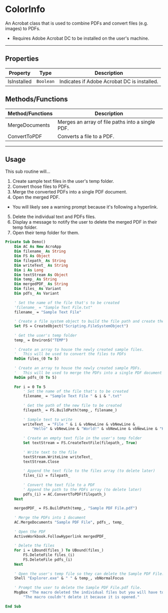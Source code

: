 # ColorInfo

An Acrobat class that is used to combine PDFs and convert files (e.g. images) to PDFs.

- Requires Adobe Acrobat DC to be installed on the user's machine.

---

## Properties

| Property    | Type      | Description                                 |
|-------------|-----------|---------------------------------------------|
| IsInstalled | `Boolean` | Indicates if Adobe Acrobat DC is installed. |

## Methods/Functions

| Method/Functions | Description                                      |
|------------------|--------------------------------------------------|
| MergeDocuments   | Merges an array of file paths into a single PDF. |
| ConvertToPDF     | Converts a file to a PDF.                        |

---

## Usage

This sub routine will...
1. Create sample text files in the user's temp folder.
2. Convert those files to PDFs.
3. Merge the converted PDFs into a single PDF document.
4. Open the merged PDF.
- You will likely see a warning prompt because it's following a hyperlink.
5. Delete the individual text and PDFs files.
6. Display a message to notify the user to delete the merged PDF in their temp folder.
7. Open their temp folder for them.

```vb
Private Sub Demo()
    Dim AC As New AcroApp
    Dim filename_ As String
    Dim FS As Object
    Dim filepath_ As String
    Dim writeText_ As String
    Dim i As Long
    Dim textStream As Object
    Dim temp_ As String
    Dim mergedPDF_ As String
    Dim files_ As Variant
    Dim pdfs_ As Variant
    
    ' Set the name of the file that's to be created
    'filename_ = "Sample Text File.txt"
    filename_ = "Sample Text File"
    
    ' Create a file system object to build the file path and create the text file
    Set FS = CreateObject("Scripting.FileSystemObject")
    
    ' Get the user's temp folder
    temp_ = Environ$("TEMP")
    
    ' Create an array to house the newly created sample files.
    '   This will be used to convert the files to PDFs
    ReDim files_(0 To 5)
    
    ' Create an array to house the newly created sample PDFs.
    '   This will be used to merge the PDFs into a single PDF document
    ReDim pdfs_(0 To 5)
    
    For i = 0 To 5
        ' Set the name of the file that's to be created
        filename_ = "Sample Text File " & i & ".txt"
        
        ' Get the path of the new file to be created
        filepath_ = FS.BuildPath(temp_, filename_)
        
        ' Sample text to write
        writeText_ = "File " & i & vbNewLine & vbNewLine & _
            "Hello" & vbNewLine & "World!" & vbNewLine & vbNewLine & "How are you?"
        
        ' Create an empty text file in the user's temp folder
        Set textStream = FS.CreateTextFile(filepath_, True)
      
        ' Write text to the file
        textStream.WriteLine writeText_
        textStream.Close
        
        ' Append the text file to the files array (to delete later)
        files_(i) = filepath_
        
        ' Convert the text file to a PDF
        ' Append the path to the PDFs array (to delete later)
        pdfs_(i) = AC.ConvertToPDF(filepath_)
    Next
    
    mergedPDF_ = FS.BuildPath(temp_, "Sample PDF File.pdf")
    
    ' Merge the PDFs into 1 document
    AC.MergeDocuments "Sample PDF File", pdfs_, temp_
    
    ' Open the PDF
    ActiveWorkbook.FollowHyperlink mergedPDF_
    
    ' Delete the files
    For i = LBound(files_) To UBound(files_)
        FS.DeleteFile files_(i)
        FS.DeleteFile pdfs_(i)
    Next
    
    ' Open the user's temp file so they can delete the Sample PDF File.pdf file.
    Shell "Explorer.exe" & " " & temp_, vbNormalFocus
    
    ' Prompt the user to delete the Sample PDF File.pdf file.
    MsgBox "The macro deleted the individual files but you will have to delete the 'Sample PDF File.pdf' in the temp folder." & vbNewLine & _
        "The macro couldn't delete it because it is opened."
    
End Sub
```
